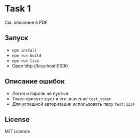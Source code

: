# Task 1

См. описание в PDF

## Запуск

- `npm install`
- `npm run build`
- `npm run live`
- Open http://localhost:9000

## Описание ошибок
- Логин и пароль не пустые
- Токен присутствует и его значение `test_token`
- Для успешной авторизации использовать пару `test:1234`

## License

MIT Licence
